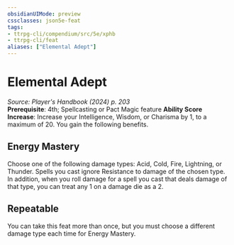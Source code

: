 ```yaml
---
obsidianUIMode: preview
cssclasses: json5e-feat
tags:
- ttrpg-cli/compendium/src/5e/xphb
- ttrpg-cli/feat
aliases: ["Elemental Adept"]
---
```

# Elemental Adept
*Source: Player's Handbook (2024) p. 203*  
**Prerequisite**: 4th; Spellcasting or Pact Magic feature
**Ability Score Increase**: Increase your Intelligence, Wisdom, or Charisma by 1, to a maximum of 20.
You gain the following benefits.

## Energy Mastery

Choose one of the following damage types: Acid, Cold, Fire, Lightning, or Thunder. Spells you cast ignore Resistance to damage of the chosen type. In addition, when you roll damage for a spell you cast that deals damage of that type, you can treat any 1 on a damage die as a 2.

## Repeatable

You can take this feat more than once, but you must choose a different damage type each time for Energy Mastery.